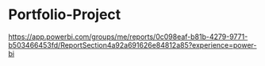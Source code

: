 # Portfolio-Project
https://app.powerbi.com/groups/me/reports/0c098eaf-b81b-4279-9771-b503466453fd/ReportSection4a92a691626e84812a85?experience=power-bi
